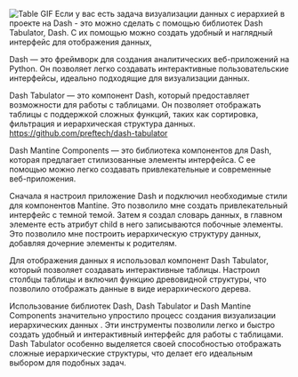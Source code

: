 ![Table GIF](https://github.com/1ustaa/Dash_tabulator_example/blob/master/table.gif)
Если у вас есть задача визуализации данных с иерархией в проекте на Dash - это можно сделать с помощью библиотек Dash Tabulator, Dash. С их помощью можно создать удобный и наглядный интерфейс для отображения данных, 

Dash — это фреймворк для создания аналитических веб-приложений на Python. Он позволяет легко создавать интерактивные пользовательские интерфейсы, идеально подходящие для визуализации данных.

Dash Tabulator — это компонент Dash, который предоставляет возможности для работы с таблицами. Он позволяет отображать таблицы с поддержкой сложных функций, таких как сортировка, фильтрация и иерархическая структура данных. https://github.com/preftech/dash-tabulator

Dash Mantine Components — это библиотека компонентов для Dash, которая предлагает стилизованные элементы интерфейса. С ее помощью можно легко создавать привлекательные и современные веб-приложения.

Сначала я настроил приложение Dash и подключил необходимые стили для компонентов Mantine. Это позволило мне создать привлекательный интерфейс с темной темой. Затем я  cоздал словарь данных, в главном элементе есть атрибут child в него записываются побочные элементы. Это позволило мне построить иерархическую структуру данных, добавляя дочерние элементы к родителям.

Для отображения данных я использовал компонент Dash Tabulator, который позволяет создавать интерактивные таблицы. Настроил столбцы таблицы и включил функцию древовидной структуры, что позволило отображать данные в виде иерархического дерева.

Использование библиотек Dash, Dash Tabulator и Dash Mantine Components значительно упростило процесс создания визуализации иерархических данных . Эти инструменты позволили легко и быстро создать удобный и интерактивный интерфейс для работы с таблицами. Dash Tabulator особенно выделяется своей способностью отображать сложные иерархические структуры, что делает его идеальным выбором для подобных задач.
